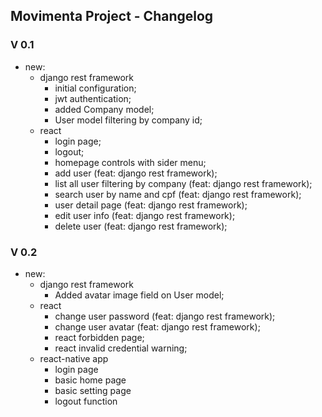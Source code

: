 ## Movimenta Project - Changelog

### V 0.1
  - new:
  	- django rest framework
		-	initial configuration;
		-	jwt authentication;
		- 	added Company model;
		-	User model filtering by company id;
	- react
		- 	login page;
		- 	logout;
		- 	homepage controls with sider menu;
		-	add user (feat: django rest framework);
		-	list all user filtering by company (feat: django rest framework);
		- 	search user by name and cpf (feat: django rest framework);
		- 	user detail page (feat: django rest framework);
		- 	edit user info (feat: django rest framework);
		-	delete user (feat: django rest framework);
		
### V 0.2
  - new:
  	- django rest framework
		- Added avatar image field on User model;
	- react
		-	change user password (feat: django rest framework);
		-	change user avatar (feat: django rest framework);
		- 	react forbidden page;
		- 	react invalid credential warning;
	- 	react-native app
		-	login page
		-	basic home page
		- 	basic setting page
		-	logout function
